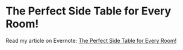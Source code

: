 # The Perfect Side Table for Every Room!

Read my article on Evernote: <a href="https://www.evernote.com/shard/s619/sh/5533c494-135d-338b-9218-f1b6a66949ef/xILh2o2Haauofn0qjEmgB8bhS8CHJ5JdubG8QUaNrcXLm97wz9grB4qJPg" target="_blank">The Perfect Side Table for Every Room!</a>
 
